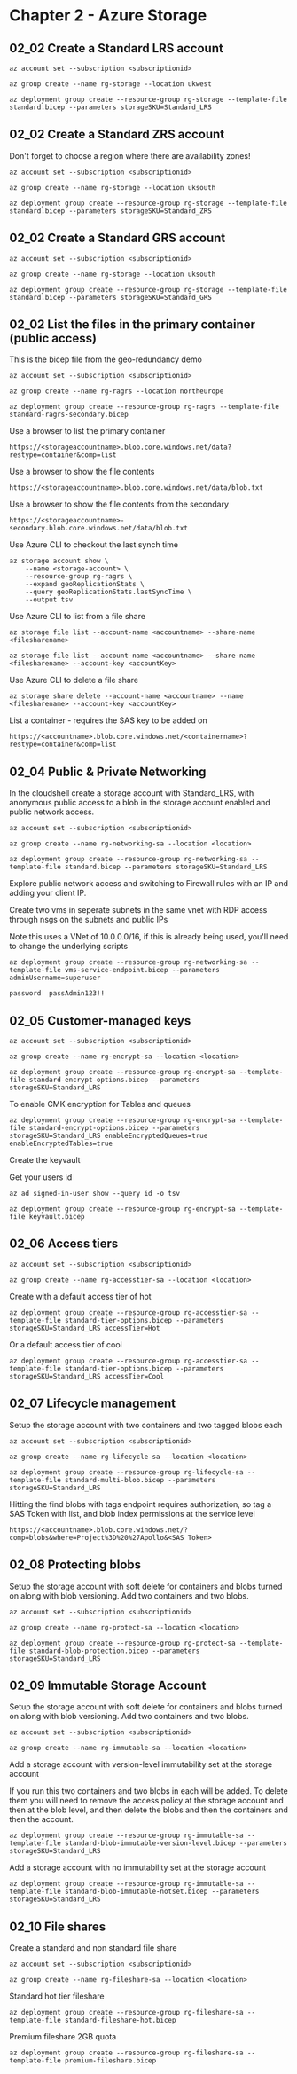 # Chapter 2 - Azure Storage

## 02_02 Create a Standard LRS account

    az account set --subscription <subscriptionid>

    az group create --name rg-storage --location ukwest

    az deployment group create --resource-group rg-storage --template-file standard.bicep --parameters storageSKU=Standard_LRS

## 02_02 Create a Standard ZRS account

Don't forget to choose a region where there are availability zones!

    az account set --subscription <subscriptionid>

    az group create --name rg-storage --location uksouth

    az deployment group create --resource-group rg-storage --template-file standard.bicep --parameters storageSKU=Standard_ZRS

## 02_02 Create a Standard GRS account

    az account set --subscription <subscriptionid>

    az group create --name rg-storage --location uksouth

    az deployment group create --resource-group rg-storage --template-file standard.bicep --parameters storageSKU=Standard_GRS

## 02_02 List the files in the primary container (public access)

This is the bicep file from the geo-redundancy demo

    az account set --subscription <subscriptionid>

    az group create --name rg-ragrs --location northeurope

    az deployment group create --resource-group rg-ragrs --template-file standard-ragrs-secondary.bicep

Use a browser to list the primary container

    https://<storageaccountname>.blob.core.windows.net/data?restype=container&comp=list


Use a browser to show the file contents

    https://<storageaccountname>.blob.core.windows.net/data/blob.txt

Use a browser to show the file contents from the secondary

    https://<storageaccountname>-secondary.blob.core.windows.net/data/blob.txt

Use Azure CLI to checkout the last synch time

    az storage account show \
        --name <storage-account> \
        --resource-group rg-ragrs \
        --expand geoReplicationStats \
        --query geoReplicationStats.lastSyncTime \
        --output tsv

Use Azure CLI to list from a file share
    
    az storage file list --account-name <accountname> --share-name <filesharename>

    az storage file list --account-name <accountname> --share-name <filesharename> --account-key <accountKey>

Use Azure CLI to delete a file share
    
    az storage share delete --account-name <accountname> --name <filesharename> --account-key <accountKey>

List a container - requires the SAS key to be added on
    
    https://<accountname>.blob.core.windows.net/<containername>?restype=container&comp=list

## 02_04 Public & Private Networking

In the cloudshell create a storage account with Standard_LRS, with anonymous public access to a blob in the storage account enabled and public network access.

    az account set --subscription <subscriptionid>
    
    az group create --name rg-networking-sa --location <location>

    az deployment group create --resource-group rg-networking-sa --template-file standard.bicep --parameters storageSKU=Standard_LRS


Explore public network access and switching to Firewall rules with an IP and adding your client IP.

Create two vms in seperate subnets in the same vnet with RDP access through nsgs on the subnets and public IPs

Note this uses a VNet of 10.0.0.0/16, if this is already being used, you'll need to change the underlying scripts

    az deployment group create --resource-group rg-networking-sa --template-file vms-service-endpoint.bicep --parameters adminUsername=superuser

    password  passAdmin123!!

## 02_05 Customer-managed keys

    az account set --subscription <subscriptionid>
    
    az group create --name rg-encrypt-sa --location <location>

    az deployment group create --resource-group rg-encrypt-sa --template-file standard-encrypt-options.bicep --parameters storageSKU=Standard_LRS

To enable CMK encryption for Tables and queues

    az deployment group create --resource-group rg-encrypt-sa --template-file standard-encrypt-options.bicep --parameters storageSKU=Standard_LRS enableEncryptedQueues=true enableEncryptedTables=true

Create the keyvault

Get your users id

    az ad signed-in-user show --query id -o tsv

    az deployment group create --resource-group rg-encrypt-sa --template-file keyvault.bicep


## 02_06 Access tiers

    az account set --subscription <subscriptionid>
    
    az group create --name rg-accesstier-sa --location <location>

Create with a default access tier of hot

    az deployment group create --resource-group rg-accesstier-sa --template-file standard-tier-options.bicep --parameters storageSKU=Standard_LRS accessTier=Hot

Or a default access tier of cool

    az deployment group create --resource-group rg-accesstier-sa --template-file standard-tier-options.bicep --parameters storageSKU=Standard_LRS accessTier=Cool


## 02_07 Lifecycle management

Setup the storage account with two containers and two tagged blobs each

    az account set --subscription <subscriptionid>
    
    az group create --name rg-lifecycle-sa --location <location>

    az deployment group create --resource-group rg-lifecycle-sa --template-file standard-multi-blob.bicep --parameters storageSKU=Standard_LRS

Hitting the find blobs with tags endpoint requires authorization, so tag a SAS Token with list, and blob index permissions at the service level

    https://<accountname>.blob.core.windows.net/?comp=blobs&where=Project%3D%20%27Apollo&<SAS Token>


## 02_08 Protecting blobs

Setup the storage account with soft delete for containers and blobs turned on along with blob versioning. Add two containers and two blobs.

    az account set --subscription <subscriptionid>
    
    az group create --name rg-protect-sa --location <location>

    az deployment group create --resource-group rg-protect-sa --template-file standard-blob-protection.bicep --parameters storageSKU=Standard_LRS


## 02_09 Immutable Storage Account

Setup the storage account with soft delete for containers and blobs turned on along with blob versioning. Add two containers and two blobs.

    az account set --subscription <subscriptionid>
    
    az group create --name rg-immutable-sa --location <location>

Add a storage account with version-level immutability set at the storage account

If you run this two containers and two blobs in each will be added. To delete them you will need to remove the access policy at the storage account and then at the blob level, and then delete the blobs and then the containers and then the account.

    az deployment group create --resource-group rg-immutable-sa --template-file standard-blob-immutable-version-level.bicep --parameters storageSKU=Standard_LRS

Add a storage account with no immutability set at the storage account

    az deployment group create --resource-group rg-immutable-sa --template-file standard-blob-immutable-notset.bicep --parameters storageSKU=Standard_LRS


## 02_10 File shares

Create a standard and non standard file share

    az account set --subscription <subscriptionid>
    
    az group create --name rg-fileshare-sa --location <location>

Standard hot tier fileshare

    az deployment group create --resource-group rg-fileshare-sa --template-file standard-fileshare-hot.bicep

Premium fileshare 2GB quota

    az deployment group create --resource-group rg-fileshare-sa --template-file premium-fileshare.bicep